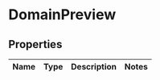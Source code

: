 # DomainPreview
## Properties

Name | Type | Description | Notes
------------ | ------------- | ------------- | -------------


